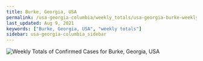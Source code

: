 ```yaml
---
title: Burke, Georgia, USA
permalink: /usa-georgia-columbia/weekly_totals/usa-georgia-burke-weekly_totals.html
last_updated: Aug 9, 2021
keywords: ["Burke, Georgia, USA", "weekly totals"]
sidebar: usa-georgia-columbia_sidebar
---
```


![Weekly Totals of Confirmed Cases for Burke, Georgia, USA](/covid_tracker/images/graphs/usa-georgia-burke-weekly_totals_graph.png)
